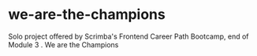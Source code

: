 # we-are-the-champions
Solo project offered by Scrimba's Frontend Career Path Bootcamp, end of Module 3 . We are the Champions
